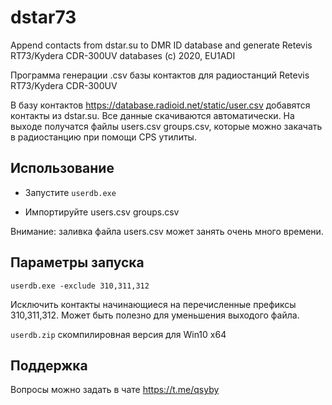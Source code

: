 # dstar73

Append contacts from dstar.su to DMR ID database and generate Retevis RT73/Kydera CDR-300UV databases (c) 2020, EU1ADI

Программа генерации .csv базы контактов для радиостанций Retevis RT73/Kydera CDR-300UV

В базу контактов https://database.radioid.net/static/user.csv добавятся контакты из dstar.su. Все данные скачиваются автоматически. На выходе получатся файлы users.csv groups.csv, которые можно закачать в радиостанцию при помощи CPS утилиты.

## Использование

- Запустите `userdb.exe`

- Импортируйте users.csv groups.csv

Внимание: заливка файла users.csv может занять очень много времени.

## Параметры запуска 

`userdb.exe -exclude 310,311,312`

Исключить контакты начинающиеся на перечисленные префиксы 310,311,312. Может быть полезно для уменьшения выходого файла.

`userdb.zip` скомпилировная версия для Win10 x64

## Поддержка

Вопросы можно задать в чате https://t.me/qsyby

